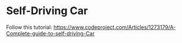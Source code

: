 # Self-Driving Car

Follow this tutorial: https://www.codeproject.com/Articles/1273179/A-Complete-guide-to-self-driving-Car